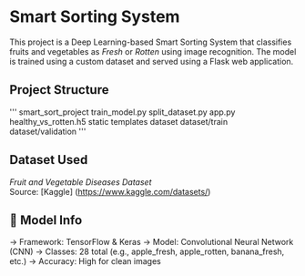 # Smart Sorting System 

This project is a Deep Learning-based Smart Sorting System that classifies fruits and vegetables as *Fresh* or *Rotten* using image recognition. The model is trained using a custom dataset and served using a Flask web application.


##  Project Structure
'''
smart_sort_project
train_model.py
split_dataset.py
app.py
healthy_vs_rotten.h5
static
templates
dataset
dataset/train
dataset/validation
'''

## Dataset Used 
*Fruit and Vegetable Diseases Dataset*  
Source: [Kaggle] (https://www.kaggle.com/datasets/)

## 🧠 Model Info

-> Framework: TensorFlow & Keras 
 -> Model: Convolutional Neural Network (CNN)
 -> Classes: 28 total (e.g., apple_fresh, apple_rotten, banana_fresh, etc.)
 -> Accuracy: High for clean images

